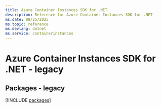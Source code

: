 ```yaml
---
title: Azure Container Instances SDK for .NET
description: Reference for Azure Container Instances SDK for .NET
ms.date: 08/25/2025
ms.topic: reference
ms.devlang: dotnet
ms.service: containerinstances
---
```

# Azure Container Instances SDK for .NET - legacy
## Packages - legacy
[!INCLUDE [packages](container-instances-index.md)]